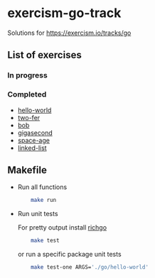 # exercism-go-track
Solutions for https://exercism.io/tracks/go


## List of exercises

### In progress

### Completed

- [hello-world](go/hello-world/README.md)
- [two-fer](go/two-fer/README.md)
- [bob](go/bob/README.md)
- [gigasecond](go/gigasecond/README.md)
- [space-age](go/space-age/README.md)
- [linked-list](go/linked-list/README.md)

## Makefile

- Run all functions
    ```sh
        make run
    ```
- Run unit tests

    For pretty output install [richgo](https://github.com/kyoh86/richgo)

    ```sh
        make test
    ```

    or run a specific package unit tests

    ```sh
        make test-one ARGS='./go/hello-world'
    ```
